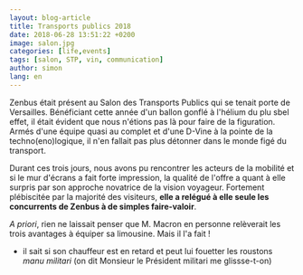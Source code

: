 ```yaml
---
layout: blog-article
title: Transports publics 2018
date: 2018-06-28 13:51:22 +0200
image: salon.jpg
categories: [life,events]
tags: [salon, STP, vin, communication]
author: simon
lang: en
---
```

Zenbus était présent au Salon des Transports Publics qui se tenait porte de Versailles. Bénéficiant cette année d'un ballon gonflé à l'hélium du plu sbel effet, il était évident que nous n'étions pas là pour faire de la figuration. Armés d'une équipe quasi au complet et d'une D-Vine à la pointe de la techno(eno)logique, il n'en fallait pas plus détonner dans le monde figé du transport.

Durant ces trois jours, nous avons pu rencontrer les acteurs de la mobilité et si le mur d'écrans a fait forte impression, la qualité de l'offre a quant à elle surpris par son approche novatrice de la vision voyageur. Fortement plébiscitée par la majorité des visiteurs, **elle a relégué à elle seule les concurrents de Zenbus à de simples faire-valoir**.

*A priori*, rien ne laissait penser que M. Macron en personne relèverait les trois avantages à équiper sa limousine. Mais il l'a fait !

*   il sait si son chauffeur est en retard et peut lui fouetter les roustons *manu militari* (on dit Monsieur le Président militari me glissse-t-on)